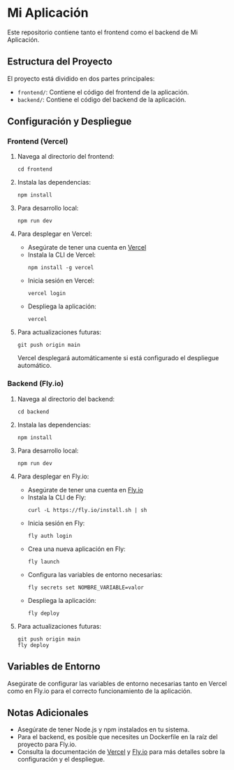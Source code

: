 # Mi Aplicación

Este repositorio contiene tanto el frontend como el backend de Mi Aplicación.

## Estructura del Proyecto

El proyecto está dividido en dos partes principales:

- `frontend/`: Contiene el código del frontend de la aplicación.
- `backend/`: Contiene el código del backend de la aplicación.

## Configuración y Despliegue

### Frontend (Vercel)

1. Navega al directorio del frontend:

   ```
   cd frontend
   ```

2. Instala las dependencias:

   ```
   npm install
   ```

3. Para desarrollo local:

   ```
   npm run dev
   ```

4. Para desplegar en Vercel:

   - Asegúrate de tener una cuenta en [Vercel](https://vercel.com)
   - Instala la CLI de Vercel:
     ```
     npm install -g vercel
     ```
   - Inicia sesión en Vercel:
     ```
     vercel login
     ```
   - Despliega la aplicación:
     ```
     vercel
     ```

5. Para actualizaciones futuras:
   ```
   git push origin main
   ```
   Vercel desplegará automáticamente si está configurado el despliegue automático.

### Backend (Fly.io)

1. Navega al directorio del backend:

   ```
   cd backend
   ```

2. Instala las dependencias:

   ```
   npm install
   ```

3. Para desarrollo local:

   ```
   npm run dev
   ```

4. Para desplegar en Fly.io:

   - Asegúrate de tener una cuenta en [Fly.io](https://fly.io)
   - Instala la CLI de Fly:
     ```
     curl -L https://fly.io/install.sh | sh
     ```
   - Inicia sesión en Fly:
     ```
     fly auth login
     ```
   - Crea una nueva aplicación en Fly:
     ```
     fly launch
     ```
   - Configura las variables de entorno necesarias:
     ```
     fly secrets set NOMBRE_VARIABLE=valor
     ```
   - Despliega la aplicación:
     ```
     fly deploy
     ```

5. Para actualizaciones futuras:
   ```
   git push origin main
   fly deploy
   ```

## Variables de Entorno

Asegúrate de configurar las variables de entorno necesarias tanto en Vercel como en Fly.io para el correcto funcionamiento de la aplicación.

## Notas Adicionales

- Asegúrate de tener Node.js y npm instalados en tu sistema.
- Para el backend, es posible que necesites un Dockerfile en la raíz del proyecto para Fly.io.
- Consulta la documentación de [Vercel](https://vercel.com/docs) y [Fly.io](https://fly.io/docs/) para más detalles sobre la configuración y el despliegue.
